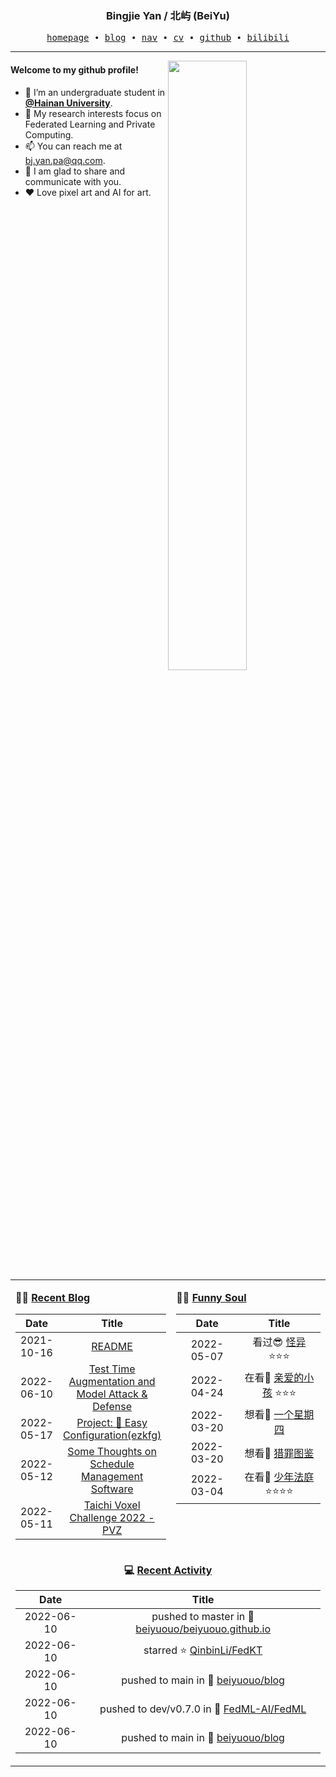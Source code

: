 <h3 align="center"> Bingjie Yan / 北屿 (BeiYu) </h3>


<p align="center">
  <samp>
    <a href="https://www.bj-yan.top/">homepage</a> ∙
    <a href="https://blog.bj-yan.top/">blog</a> ∙
    <a href="https://nav.bj-yan.top/">nav</a> ∙
    <a href="https://www.bj-yan.top/pdf/cv_en.pdf">cv</a> ∙ 
    <a href="https://github.com/beiyuouo">github</a> ∙ 
    <a href="https://space.bilibili.com/23511429">bilibili</a>
  </samp>
</p>


---

<img align="right" src="https://github-readme-stats.vercel.app/api?username=beiyuouo&show_icons=true&hide_border=true" width="50%">


#### Welcome to my github profile!
<!-- languages:start -->
<!-- prettier-ignore-start -->
<!-- markdownlint-disable -->
- 🔭 I’m an undergraduate student in [**@Hainan University**](https://ha.hainanu.edu.cn/home2020/).
- 🌱 My research interests focus on Federated Learning and Private Computing.
- 📫 You can reach me at [bj.yan.pa@qq.com](mailto:bj.yan.pa@qq.com).
- 🎨 I am glad to share and communicate with you.
- ❤️ Love pixel art and AI for art.
<!-- markdownlint-restore -->
<!-- prettier-ignore-end -->
<!-- languages:end -->

<table width="100%" align="center" padding="0" margin="0">
<tr>
<td valign="top" width="50%">

**🤹‍♀️ <a href="https://blog.bj-yan.top/" target="_blank">Recent Blog</a>**

<!-- START_SECTION:blog -->
| Date | Title |
| :-: | :---: |
| 2021-10-16 | <a href='https://blog.bj-yan.top/p/readme/' target='_blank'>README</a> |
| 2022-06-10 | <a href='https://blog.bj-yan.top/p/blog-hcaptcha-test-time-augmentation-and-model-attack-defense/' target='_blank'>Test Time Augmentation and Model Attack & Defense</a> |
| 2022-05-17 | <a href='https://blog.bj-yan.top/p/blog-project-ezkfg/' target='_blank'>Project: 🍕 Easy Configuration(ezkfg)</a> |
| 2022-05-12 | <a href='https://blog.bj-yan.top/p/blog-some-thoughts-on-schedule-management-software/' target='_blank'>Some Thoughts on Schedule Management Software</a> |
| 2022-05-11 | <a href='https://blog.bj-yan.top/p/blog-taichi-voxel-challenge-2022-pvz/' target='_blank'>Taichi Voxel Challenge 2022 - PVZ</a> |
<!-- END_SECTION:blog -->
</td>
<td valign="top" width="50%">

**🤾‍♂️ <a href="https://blog.bj-yan.top/" target="_blank">Funny Soul</a>**

<!-- START_SECTION:douban -->
| Date | Title |
| :-: | :---: |
| 2022-05-07 | 看过😎 <a href='http://movie.douban.com/subject/35524447/' target='_blank'>怪异</a> ⭐⭐⭐ |
| 2022-04-24 | 在看👀 <a href='http://movie.douban.com/subject/35344026/' target='_blank'>亲爱的小孩</a> ⭐⭐⭐ |
| 2022-03-20 | 想看🤔 <a href='http://movie.douban.com/subject/35774719/' target='_blank'>一个星期四</a>  |
| 2022-03-20 | 想看🤔 <a href='http://movie.douban.com/subject/35307437/' target='_blank'>猎罪图鉴</a>  |
| 2022-03-04 | 在看👀 <a href='http://movie.douban.com/subject/35248792/' target='_blank'>少年法庭</a> ⭐⭐⭐⭐ |
<!-- END_SECTION:douban -->
</td>
</tr>
<tr>
<td align="center" width="100%" colspan="2">

**💻 <a href="https://github.com/beiyuouo" target="_blank">Recent Activity</a>**

<!-- START_SECTION:github -->
| Date | Title |
| :-: | :---: |
| 2022-06-10 | pushed to master in 📌 [beiyuouo/beiyuouo.github.io](https://github.com/beiyuouo/beiyuouo.github.io/compare/8feadc9cfd...081be3b8a5) |
| 2022-06-10 | starred ⭐ [QinbinLi/FedKT](https://github.com/QinbinLi/FedKT) |
| 2022-06-10 | pushed to main in 📌 [beiyuouo/blog](https://github.com/beiyuouo/blog/compare/14d212f1f4...983287149c) |
| 2022-06-10 | pushed to dev/v0.7.0 in 📌 [FedML-AI/FedML](https://github.com/FedML-AI/FedML/compare/433ca4bb19...9d7a43cacf) |
| 2022-06-10 | pushed to main in 📌 [beiyuouo/blog](https://github.com/beiyuouo/blog/compare/87bd6e8494...14d212f1f4) |
<!-- END_SECTION:github -->

</td>
</tr>
</table>
